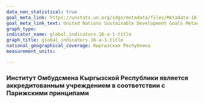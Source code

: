 ```yaml
---
data_non_statistical: true
goal_meta_link: https://unstats.un.org/sdgs/metadata/files/Metadata-16-0A-01.pdf
goal_meta_link_text: United Nations Sustainable Development Goals Metadata (pdf 1361kB)
graph_type:
indicator_name: global_indicators.16-a-1-title
graph_title: global_indicators.16-a-1-title
national_geographical_coverage: Кыргызская Республика
measurement_units: 

---
```

### Институт Омбудсмена Кыргызской Республики является аккредитованным учреждением в соответствии с Парижскими принципами
